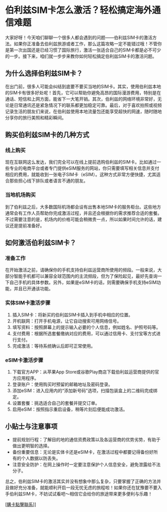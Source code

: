 # 伯利兹SIM卡怎么激活？轻松搞定海外通信难题

大家好呀！今天咱们聊聊一个很多人都会遇到的问题——伯利兹SIM卡的激活方法。如果你正准备去伯利兹旅游或者工作，那么这篇攻略一定不能错过哦！不管你是第一次出国还是已经习惯了国际旅行，激活一张适合自己的SIM卡都是必不可少的一步。接下来，咱们就一步步来教你如何轻松搞定伯利兹SIM卡的激活问题。

## 为什么选择伯利兹SIM卡？

在出门前，很多人可能会纠结到底要不要买当地的SIM卡。其实，使用伯利兹本地的SIM卡有很多好处呢！首先，它可以帮助你避免高昂的国际漫游费用，特别是在通话、短信和上网方面，能省下一大笔开销。其次，伯利兹的网络环境非常好，无论是日常通讯还是紧急情况下的联系都更加稳定可靠。最后，对于喜欢拍照或视频记录生活的朋友们来说，在伯利兹使用本地流量包还能享受超快的网速，随时随地分享你的旅行美照和精彩瞬间。

## 购买伯利兹SIM卡的几种方式

### 线上购买
现在互联网这么发达，我们完全可以在线上提前选购伯利兹的SIM卡。比如通过一些专业的电商平台或者专门提供eSIM服务的网站，你只需要填写相关信息并支付相应的费用，就能收到一张电子SIM卡（eSIM）。这种方式非常方便快捷，尤其适合那些担心线下排队或者语言不通的朋友。

### 当地机场购买
到了伯利兹之后，大多数国际机场都会设有出售本地SIM卡的服务柜台。这些地方通常会有工作人员帮助你完成激活过程，并且还会根据你的需求推荐合适的套餐。不过需要注意的是，机场内的价格可能会稍微贵一点，所以如果时间允许的话，建议还是提前准备好。

## 如何激活伯利兹SIM卡？

### 准备工作
在开始激活之前，请确保你的手机支持伯利兹运营商所使用的频段。一般来说，大部分智能手机都可以兼容全球范围内的主流频段，但为了保险起见，最好先查询一下自己手机的具体参数。另外，如果是eSIM卡的话，则需要确保手机支持eSIM功能，并且已开通该功能。

### 实体SIM卡激活步骤
1. 插入SIM卡：将新买的伯利兹SIM卡插入到手机中相应的位置。
2. 开机联网：打开手机电源，让它自动搜索可用网络信号。
3. 填写资料：按照屏幕上的提示输入必要的个人信息，例如姓名、护照号码等。
4. 支付费用：根据所选套餐缴纳对应的费用，可以通过信用卡、支付宝等方式进行支付。
5. 完成激活：等待系统确认后即可正常使用。

### eSIM卡激活步骤
1. 下载官方APP：从苹果App Store或谷歌Play商店下载伯利兹运营商提供的官方应用程序。
2. 登录账户：使用购买时预留的邮箱地址及密码登录。
3. 添加eSIM：进入应用内的“添加新号码”选项，扫描包装盒上的二维码完成绑定。
4. 设置套餐：挑选适合自己的套餐并提交订单。
5. 启用eSIM：按照指示重启设备，稍等片刻后便能成功激活。

## 小贴士与注意事项

- 提前规划行程：了解目的地的通信资费政策以及各运营商的优势劣势，有助于做出更明智的选择。
- 备份重要信息：无论是实体卡还是eSIM卡，在激活过程中都要记得备份好所有的个人数据以防丢失。
- 注意安全防护：在网上操作时一定要注意保护个人信息安全，避免泄露给不法分子。

总之，伯利兹SIM卡的激活其实并没有想象中那么复杂，只要掌握了正确的方法并且做好充分准备，就能顺利开启一段无忧无虑的旅程啦！如果你还在犹豫要不要入手伯利兹SIM卡，不妨试试看吧～相信它会给你的旅途带来更多便利与乐趣！

[[購卡點擊聯系](https://t.me/s/esim1088)]]